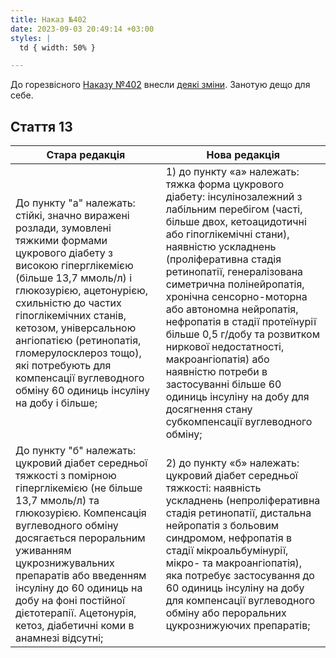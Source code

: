 ```yaml
---
title: Наказ №402
date: 2023-09-03 20:49:14 +03:00
styles: |
  td { width: 50% }

---
```


До горезвісного [Наказу №402][1] внесли [деякі зміни][2]. Занотую дещо для себе.


## Стаття 13

Стара редакція | Нова редакція
---------------|--------------
До пункту "а" належать:<br>стійкі, значно виражені розлади, зумовлені тяжкими формами цукрового діабету з високою гіперглікемією (більше 13,7 ммоль/л) і глюкозурією, ацетонурією, схильністю до частих гіпоглікемічних станів, кетозом, універсальною ангіопатією (ретинопатія, гломерулосклероз тощо), які потребують для компенсації вуглеводного обміну 60 одиниць інсуліну на добу і більше;|1) до пункту «а» належать:<br>тяжка форма цукрового діабету: інсулінозалежний з лабільним перебігом (часті, більше двох, кетоацидотичні або гіпоглікемічні стани), наявністю ускладнень (проліферативна стадія ретинопатії, генералізована симетрична полінейропатія, хронічна сенсорно-моторна або автономна нейропатія, нефропатія в стадії протеїнурії більше 0,5 г/добу та розвитком ниркової недостатності, макроангіопатія) або наявністю потреби в застосуванні більше 60 одиниць інсуліну на добу для досягнення стану субкомпенсації вуглеводного обміну;
До пункту "б" належать:<br>цукровий діабет середньої тяжкості з помірною гіперглікемією (не більше 13,7 ммоль/л) та глюкозурією. Компенсація вуглеводного обміну досягається пероральним уживанням цукрознижувальних препаратів або введенням інсуліну до 60 одиниць на добу на фоні постійної дієтотерапії. Ацетонурія, кетоз, діабетичні коми в анамнезі відсутні;|2) до пункту «б» належать:<br>цукровий діабет середньої тяжкості: наявність ускладнень (непроліферативна стадія ретинопатії, дистальна нейропатія з больовим синдромом, нефропатія в стадії мікроальбумінурії, мікро- та макроангіопатія), яка потребує застосування до 60 одиниць інсуліну на добу для компенсації вуглеводного обміну або пероральних цукрознижуючих препаратів;


[1]: https://zakon.rada.gov.ua/laws/show/z1109-08
[2]: https://zakon.rada.gov.ua/laws/show/z1467-23
